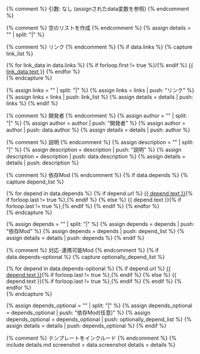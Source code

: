 {% comment %}
引数: なし (assignされたdata変数を参照)
{% endcomment %}

{% comment %}
空のリストを作成
{% endcomment %}
{% assign details = "" | split: "|" %}

{% comment %}
リンク
{% endcomment %}
{% if data.links %}
  {% capture link_list %}
    <nav>
      {% for link_data in data.links %}
        {% if forloop.first != true %}/{% endif %}
        <a href="{{ link_data.url }}">{{ link_data.text }}</a>
      {% endfor %}
    </nav>
  {% endcapture %}

  {% assign links = "" | split: "|" %}
  {% assign links = links | push: "リンク" %}
  {% assign links = links | push: link_list %}
  {% assign details = details | push: links %}
{% endif %}

{% comment %}
開発者
{% endcomment %}
{% assign author = "" | split: "|" %}
{% assign author = author | push: "開発者" %}
{% assign author = author | push: data.author %}
{% assign details = details | push: author %}

{% comment %}
説明
{% endcomment %}
{% assign description = "" | split: "|" %}
{% assign description = description | push: "説明" %}
{% assign description = description | push: data.description %}
{% assign details = details | push: description %}

{% comment %}
依存Mod
{% endcomment %}
{% if data.depends %}
  {% capture depend_list %}
    <nav>
      {% for depend in data.depends %}
        {% if depend.url %}
          <a href="{{ depend.url }}">{{ depend.text }}</a>{% if forloop.last != true %},{% endif %}
        {% else %}
          {{ depend.text }}{% if forloop.last != true %},{% endif %}
        {% endif %}
      {% endfor %}
    </nav>
  {% endcapture %}

  {% assign depends = "" | split: "|" %}
  {% assign depends = depends | push: "依存Mod" %}
  {% assign depends = depends | push: depend_list %}
  {% assign details = details | push: depends %}
{% endif %}

{% comment %}
対応･連携可能Mod
{% endcomment %}
{% if data.depends-optional %}
  {% capture optionally_depend_list %}
    <nav>
      {% for depend in data.depends-optional %}
        {% if depend.url %}
          <a href="{{ depend.url }}">{{ depend.text }}</a>{% if forloop.last != true %},{% endif %}
        {% else %}
          {{ depend.text }}{% if forloop.last != true %},{% endif %}
        {% endif %}
      {% endfor %}
    </nav>
  {% endcapture %}

  {% assign depends_optional = "" | split: "|" %}
  {% assign depends_optional = depends_optional | push: "依存Mod(任意)" %}
  {% assign depends_optional = depends_optional | push: optionally_depend_list %}
  {% assign details = details | push: depends_optional %}
{% endif %}

{% comment %}
テンプレートをインクルード
{% endcomment %}
{% include details.md
  screenshot = data.screenshot
  details = details
%}
